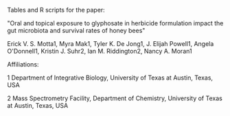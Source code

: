 Tables and R scripts for the paper: 

"Oral and topical exposure to glyphosate in herbicide formulation impact the gut microbiota and survival rates of honey bees"

Erick V. S. Motta1, Myra Mak1, Tyler K. De Jong1, J. Elijah Powell1, Angela O'Donnell1, Kristin J. Suhr2, Ian M. Riddington2, Nancy A. Moran1

Affiliations:

1 Department of Integrative Biology, University of Texas at Austin, Texas, USA

2 Mass Spectrometry Facility, Department of Chemistry, University of Texas at Austin, Texas, USA
